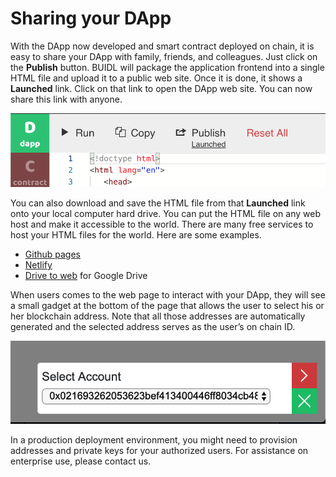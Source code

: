 # Sharing your DApp

With the DApp now developed and smart contract deployed on chain, it is easy to share your DApp with family, friends, and colleagues. Just click on the **Publish** button. BUIDL will package the application frontend into a single HTML file and upload it to a public web site. Once it is done, it shows a **Launched** link. Click on that link to open the DApp web site. You can now share this link with anyone.

![Publish the DApp to a public web site](../.gitbook/assets/buidl-share-2.png)

You can also download and save the HTML file from that **Launched** link onto your local computer hard drive. You can put the HTML file on any web host and make it accessible to the world. There are many free services to host your HTML files for the world. Here are some examples.

* [Github pages](https://pages.github.com)
* [Netlify](https://www.netlify.com/)
* [Drive to web](https://drv.tw) for Google Drive

When users comes to the web page to interact with your DApp, they will see a small gadget at the bottom of the page that allows the user to select his or her blockchain address. Note that all those addresses are automatically generated and the selected address serves as the user’s on chain ID.

![Selected a blockchain account from your exported web page](../.gitbook/assets/buidl-share-1.png)

In a production deployment environment, you might need to provision addresses and private keys for your authorized users. For assistance on enterprise use, please contact us.  



